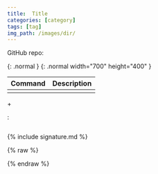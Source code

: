 ```yaml
---
title:  Title
categories: [category]
tags: [tag]
img_path: /images/dir/
---
```


GitHub repo:
<a href="" target="_blank"></a>

<img src="">{: .normal }
<img src="">{: .normal width="700" height="400" }

| Command | Description |
| - | - |
|  |  |

<kbd></kbd>+

:
```terminal

```

{% include signature.md %}

{% raw %}

{% endraw %}